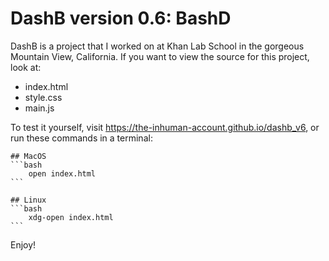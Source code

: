 # DashB version 0.6: BashD

DashB is a project that I worked on at Khan Lab School in the gorgeous Mountain View, California.
If you want to view the source for this project, look at:
 - index.html
 - style.css
 - main.js

To test it yourself, visit https://the-inhuman-account.github.io/dashb_v6, or run these commands in a terminal:

	## MacOS
	```bash
		open index.html
	```

	## Linux
	```bash
		xdg-open index.html
	```

Enjoy!
